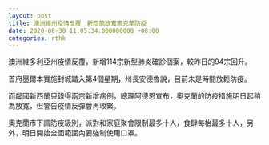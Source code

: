 ```yaml
---
layout: post
title: 澳洲維州疫情反覆　新西蘭放寬奧克蘭防疫
date: 2020-08-30 11:05:34.000000000 +08:00
categories: rthk
---
```


澳洲維多利亞州疫情反覆，新增114宗新型肺炎確診個案，較昨日的94宗回升。

首府墨爾本實施封城踏入第4個星期，州長安德魯說，目前未是時間放鬆防疫。

而鄰國新西蘭只錄得兩宗新增病例，總理阿德恩宣布，奧克蘭的防疫措施明日起稍為放寬，但警告疫情反彈會再收緊。

奧克蘭市下調防疫級別，派對和家庭聚會限制最多十人，食肆每枱最多十人，另外，明日開始全國範圍內要強制使用口罩。
